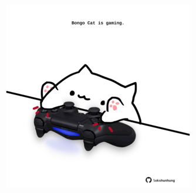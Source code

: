 <!-- built at 23/07/2021, 10:02:58 UTC -->
<p align="center">
  <img width="500" height="500" src="./ReadmeImage.svg">
</p>
